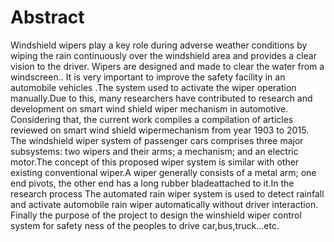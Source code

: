 # Abstract 
  Windshield wipers play a key role during adverse weather conditions by wiping the rain continuously over the windshield area and provides a clear vision to the driver.
  Wipers are designed and made to clear the water from a windscreen.. It is very important to improve the safety facility in an automobile vehicles .The system used to
  activate the wiper operation manually.Due to this, many researchers have contributed to research and development on smart wind shield wiper mechanism in automotive.
  Considering that, the current work compiles a compilation of articles reviewed on smart wind shield wipermechanism from year 1903 to 2015. The windshield wiper system 
  of passenger cars comprises three major subsystems: two wipers and their arms; a mechanism; and an electric motor.The concept of this proposed wiper system is similar
  with other existing conventional wiper.A wiper generally consists of a metal arm; one end pivots, the other end has a long rubber bladeattached to it.In the research
  process The automated rain wiper system is used to detect rainfall and activate automobile rain wiper automatically without driver interaction. 
  Finally the purpose of the project to design the winshield wiper control system for safety ness of the peoples to drive car,bus,truck...etc.
  
